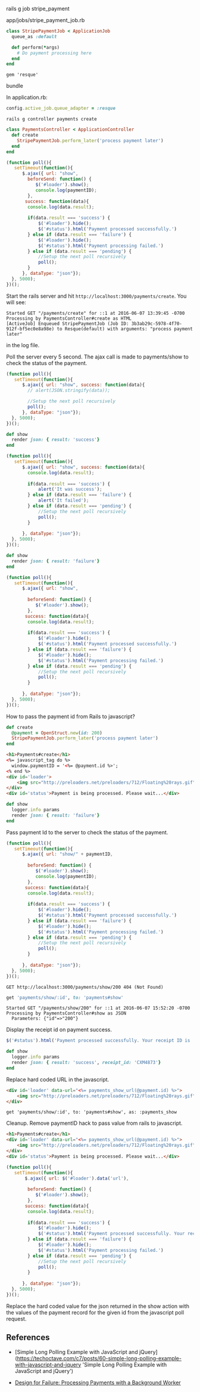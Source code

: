 rails g job stripe_payment

app/jobs/stripe_payment_job.rb

```ruby
class StripePaymentJob < ApplicationJob
  queue_as :default

  def perform(*args)
    # Do payment processing here
  end
end
```

```
gem 'resque'
```

bundle

In application.rb:

```ruby
config.active_job.queue_adapter = :resque
```

```
rails g controller payments create
```

```ruby
class PaymentsController < ApplicationController
  def create
    StripePaymentJob.perform_later('process payment later')
  end
end
```


```javascript
(function poll(){
   setTimeout(function(){
      $.ajax({ url: "show", 
		beforeSend: function() {
	       $('#loader').show();
		   console.log(paymentID);
	    },		
	   success: function(data){
		console.log(data.result);
		
		if(data.result === 'success') {
			$('#loader').hide();
			$('#status').html('Payment processed successfully.')
		} else if (data.result === 'failure') {
			$('#loader').hide();
            $('#status').html('Payment processing failed.')
		} else if (data.result === 'pending') {
	        //Setup the next poll recursively
	        poll();			
		}
      }, dataType: "json"});
  }, 5000);
})();
```

Start the rails server and hit `http://localhost:3000/payments/create`. You will see:

```
Started GET "/payments/create" for ::1 at 2016-06-07 13:39:45 -0700
Processing by PaymentsController#create as HTML
[ActiveJob] Enqueued StripePaymentJob (Job ID: 3b3ab29c-5978-4f70-912f-bf5ec0e8a98e) to Resque(default) with arguments: "process payment later"
```

in the log file.

Poll the server every 5 second. The ajax call is made to payments/show to check the status of the payment.

```javascript
(function poll(){
   setTimeout(function(){
      $.ajax({ url: "show", success: function(data){
        // alert(JSON.stringify(data));

        //Setup the next poll recursively
        poll();
      }, dataType: "json"});
  }, 5000);
})();
```

```ruby
def show
  render json: { result: 'success'}
end
```

```javascript
(function poll(){
   setTimeout(function(){
      $.ajax({ url: "show", success: function(data){
		console.log(data.result);
		
		if(data.result === 'success') {
			alert('It was success');
		} else if (data.result === 'failure') {
			alert('It failed');
		} else if (data.result === 'pending') {
	        //Setup the next poll recursively
	        poll();			
		}
			
      }, dataType: "json"});
  }, 5000);
})();
```

```ruby
def show
  render json: { result: 'failure'}
end
```


```javascript
(function poll(){
   setTimeout(function(){
      $.ajax({ url: "show", 
	    
		beforeSend: function() {
	       $('#loader').show();
	    },		
	   success: function(data){
		console.log(data.result);
		
		if(data.result === 'success') {
			$('#loader').hide();
			$('#status').html('Payment processed successfully.')
		} else if (data.result === 'failure') {
			$('#loader').hide();
            $('#status').html('Payment processing failed.')
		} else if (data.result === 'pending') {
	        //Setup the next poll recursively
	        poll();			
		}
			
      }, dataType: "json"});
  }, 5000);
})();
```

How to pass the payment id from Rails to javascript?

```ruby
def create
  @payment = OpenStruct.new(id: 200)
  StripePaymentJob.perform_later('process payment later')
end
```

```html
<h1>Payments#create</h1>
<%= javascript_tag do %>
  window.paymentID = '<%= @payment.id %>';
<% end %>
<div id='loader'>
	<img src="http://preloaders.net/preloaders/712/Floating%20rays.gif"/>
</div>
<div id='status'>Payment is being processed. Please wait...</div>
```



```ruby
def show
  logger.info params
  render json: { result: 'failure'}
end
```

Pass payment Id to the server to check the status of the payment.

```javascript
(function poll(){
   setTimeout(function(){
      $.ajax({ url: "show/" + paymentID,
	    
		beforeSend: function() {
	       $('#loader').show();
		   console.log(paymentID);
	    },		
	   success: function(data){
		console.log(data.result);
		
		if(data.result === 'success') {
			$('#loader').hide();
			$('#status').html('Payment processed successfully.')
		} else if (data.result === 'failure') {
			$('#loader').hide();
            $('#status').html('Payment processing failed.')
		} else if (data.result === 'pending') {
	        //Setup the next poll recursively
	        poll();			
		}
			
      }, dataType: "json"});
  }, 5000);
})();
```

```
GET http://localhost:3000/payments/show/200 404 (Not Found)
```

```ruby
get 'payments/show/:id', to: 'payments#show'
```

```
Started GET "/payments/show/200" for ::1 at 2016-06-07 15:52:20 -0700
Processing by PaymentsController#show as JSON
  Parameters: {"id"=>"200"}
```
 
Display the receipt id on payment success. 

```javascript
$('#status').html('Payment processed successfully. Your receipt ID is : ' + data.receipt_id);
```

```ruby
def show
  logger.info params
  render json: { result: 'success', receipt_id: 'CXM4873'}
end
```

Replace hard coded URL in the javascript.

```html
<div id='loader' data-url="<%= payments_show_url(@payment.id) %>">
	<img src="http://preloaders.net/preloaders/712/Floating%20rays.gif"/>
</div>
```

```
get 'payments/show/:id', to: 'payments#show', as: :payments_show
```

Cleanup. Remove paymentID hack to pass value from rails to javascript.

```html
<h1>Payments#create</h1>
<div id='loader' data-url="<%= payments_show_url(@payment.id) %>">
	<img src="http://preloaders.net/preloaders/712/Floating%20rays.gif"/>
</div>
<div id='status'>Payment is being processed. Please wait...</div>
```

```javascript
(function poll(){
   setTimeout(function(){
	   $.ajax({ url: $('#loader').data('url'), 
	    
		beforeSend: function() {
	       $('#loader').show();
	    },		
	   success: function(data){
		console.log(data.result);
		
		if(data.result === 'success') {
			$('#loader').hide();
			$('#status').html('Payment processed successfully. Your receipt ID is : ' + data.receipt_id);
		} else if (data.result === 'failure') {
			$('#loader').hide();
            $('#status').html('Payment processing failed.')
		} else if (data.result === 'pending') {
	        //Setup the next poll recursively
	        poll();			
		}
			
      }, dataType: "json"});
  }, 5000);
})();
```

Replace the hard coded value for the json returned in the show action with the values of the payment record for the given id from the javascript poll request.

## References

- [Simple Long Polling Example with JavaScript and jQuery]
(https://techoctave.com/c7/posts/60-simple-long-polling-example-with-javascript-and-jquery 'Simple Long Polling Example with JavaScript and jQuery')

- [Design for Failure: Processing Payments with a Background Worker](https://www.masteringmodernpayments.com/blog/design-for-failure-processing-payments-with-a-background-worker 'Design for Failure: Processing Payments with a Background Worker')
